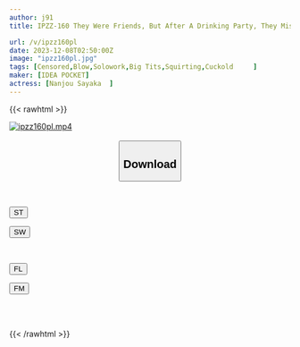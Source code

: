 ```yaml
---
author: j91
title: IPZZ-160 They Were Friends, But After A Drinking Party, They Missed The Last Train And Ended Up Staying In A Shared Room At A Hotel For The Night, And They Ended Up Having A Relationship. . . Over And Over Again With A Male Friend Who Is Kinder Than Her Boyfriend...an Unequaled SEX Swamp. Aya Nanjo

url: /v/ipzz160pl
date: 2023-12-08T02:50:00Z
image: "ipzz160pl.jpg"
tags: [Censored,Blow,Solowork,Big Tits,Squirting,Cuckold	 ]
maker: [IDEA POCKET]
actress: [Nanjou Sayaka  ]
---
```



{{< rawhtml >}}

<div class="video" data-videoid="V6Q7BKd7Y7tK2p7">
    <a href="javascript:;">
        <img src="/v/ipzz160pl/ipzz160pl.jpg" width="WIDTH" height="HEIGHT" alt="ipzz160pl.mp4" loading="lazy">
    </a>
</div>

<script type="text/javascript" src="https://j91.asia/asset/on-demand-st.js"></script>

<br>
  <link rel="stylesheet" href="https://j91.asia/asset/bs5.css">
  
  <center>
  <button class="btn btn-primary" type="button" data-bs-toggle="collapse" data-bs-target=".multi-collapse" aria-expanded="false" aria-controls="multiCollapseExample1 multiCollapseExample2"><h2>Download</h2></button></center>
</p>
<div class="row">
  <div class="col">
    <div class="collapse multi-collapse" id="multiCollapseExample1">
      <div class="card card-body">
	      	      <br>
<div class="buttons">  
<p><a href="https://streamtape.to/v/V6Q7BKd7Y7tK2p7" target="_blank"><button class="btn-hover color-3"><i class="fa fa-download"></i> ST</button></a></p>
<p><a href="https://flaswish.com/4m8vin7fowgg" target="_blank"><button class="btn-hover color-2"><i class="fa fa-download"></i> SW</button></a></p></div>
    </div>
  </div>
</div>
  <div class="col">
    <div class="collapse multi-collapse" id="multiCollapseExample2">
      <div class="card card-body">
	      <br>
<div class="buttons">
<p><a href="javascript:;" target="_blank"><button class="btn-hover color-9"><i class="fa fa-download"></i> FL</button></a></p>
<p><a href="javascript:;" target="_blank"><button class="btn-hover color-8"><i class="fa fa-download"></i> FM</button></a></p></div>
<br><br>
      </div>
    </div>
  </div>
</div>

{{< /rawhtml >}}